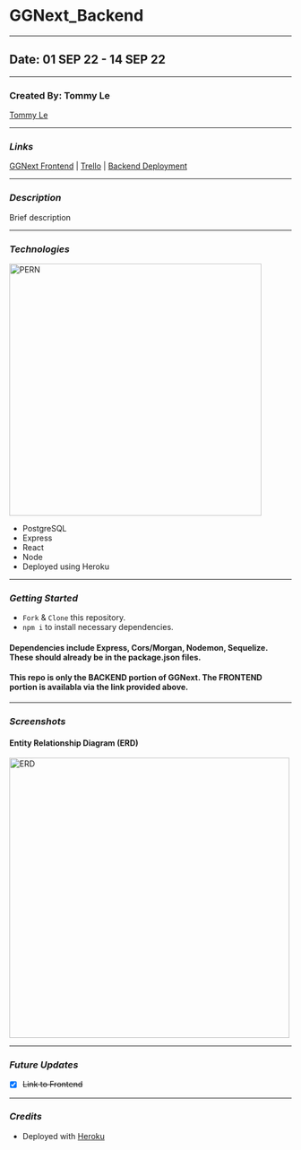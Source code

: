 # GGNext_Backend

---

## Date: 01 SEP 22 - 14 SEP 22

---

### Created By: Tommy Le

[Tommy Le](https://www.linkedin.com/in/tommyyle/)

---

### **_Links_**

[GGNext Frontend](https://github.com/Tommy-layy/GGNext_Frontend) | [Trello](https://trello.com/b/aNfp9noD/ggnext) | [Backend Deployment]()

---

### **_Description_**

Brief description 

---

### **_Technologies_**

<img alt="PERN" width='450' src="https://www.freecodecamp.org/news/content/images/size/w2000/2020/03/PERN.png" />

* PostgreSQL
* Express
* React
* Node
* Deployed using Heroku

---
### **_Getting Started_**

- `Fork` & `Clone` this repository.
- `npm i` to install necessary dependencies.

#### Dependencies include Express, Cors/Morgan, Nodemon, Sequelize. These should already be in the package.json files. 

#### This repo is only the BACKEND portion of GGNext. The FRONTEND portion is availabla via the link provided above.


---

### **_Screenshots_**

#### Entity Relationship Diagram (ERD)

<img alt="ERD" width='500' src="" />


---

### **_Future Updates_**

- [X] ~~Link to Frontend~~

---

### **_Credits_**

* Deployed with [Heroku](https://www.heroku.com/)